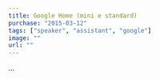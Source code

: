 ```yaml
---
title: Google Home (mini e standard)
purchase: "2015-03-12"
tags: ["speaker", "assistant", "google"]
image: ""
url: ""
---
```


...
